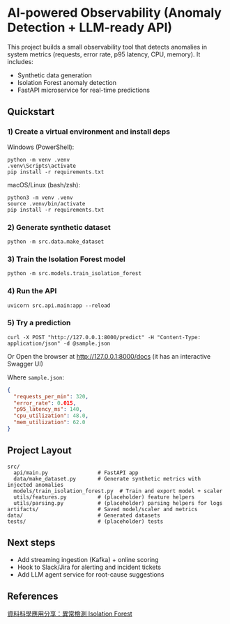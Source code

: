 # AI-powered Observability (Anomaly Detection + LLM-ready API)

This project builds a small observability tool that detects anomalies in system metrics (requests, error rate, p95 latency, CPU, memory).
It includes:
- Synthetic data generation
- Isolation Forest anomaly detection
- FastAPI microservice for real-time predictions

## Quickstart

### 1) Create a virtual environment and install deps
Windows (PowerShell):
```
python -m venv .venv
.venv\Scripts\activate
pip install -r requirements.txt
```

macOS/Linux (bash/zsh):
```
python3 -m venv .venv
source .venv/bin/activate
pip install -r requirements.txt
```

### 2) Generate synthetic dataset
```
python -m src.data.make_dataset
```

### 3) Train the Isolation Forest model
```
python -m src.models.train_isolation_forest
```

### 4) Run the API
```
uvicorn src.api.main:app --reload
```

### 5) Try a prediction
```
curl -X POST "http://127.0.0.1:8000/predict" -H "Content-Type: application/json" -d @sample.json
```
Or Open the browser at http://127.0.0.1:8000/docs
 (it has an interactive Swagger UI)


Where `sample.json`:
```json
{
  "requests_per_min": 320,
  "error_rate": 0.015,
  "p95_latency_ms": 140,
  "cpu_utilization": 48.0,
  "mem_utilization": 62.0
}
```

## Project Layout
```
src/
  api/main.py                # FastAPI app
  data/make_dataset.py       # Generate synthetic metrics with injected anomalies
  models/train_isolation_forest.py  # Train and export model + scaler
  utils/features.py          # (placeholder) feature helpers
  utils/parsing.py           # (placeholder) parsing helpers for logs
artifacts/                   # Saved model/scaler and metrics
data/                        # Generated datasets
tests/                       # (placeholder) tests
```

## Next steps
- Add streaming ingestion (Kafka) + online scoring
- Hook to Slack/Jira for alerting and incident tickets
- Add LLM agent service for root-cause suggestions

## References
[資料科學應用分享：異常檢測 Isolation Forest](https://shorturl.at/XkGsg)
